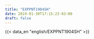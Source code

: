 ```yaml
---
title: "EXPPNT1904SH"
date: 2019-01-30T17:15:23-03:00
draft: false
---
```


{{< data_en "english/EXPPNT1904SH" >}}